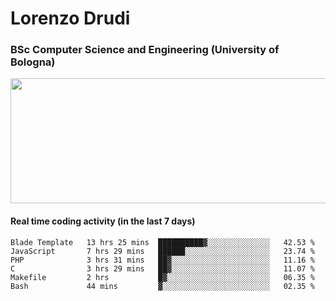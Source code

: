 # Lorenzo Drudi
### BSc Computer Science and Engineering (University of Bologna)

<img src="https://github-readme-stats-lorenzodrudi.vercel.app//api?username=LorenzoDrudi&count_private=true&show_icons=true&theme=gruvbox" height=200px width=550px>

<!---Use wakatime plugins to track the coding time--->
#### Real time coding activity (in the last 7 days)
<!--START_SECTION:waka-->

```text
Blade Template   13 hrs 25 mins  ██████████▓░░░░░░░░░░░░░░   42.53 %
JavaScript       7 hrs 29 mins   ██████░░░░░░░░░░░░░░░░░░░   23.74 %
PHP              3 hrs 31 mins   ██▓░░░░░░░░░░░░░░░░░░░░░░   11.16 %
C                3 hrs 29 mins   ██▓░░░░░░░░░░░░░░░░░░░░░░   11.07 %
Makefile         2 hrs           █▓░░░░░░░░░░░░░░░░░░░░░░░   06.35 %
Bash             44 mins         ▓░░░░░░░░░░░░░░░░░░░░░░░░   02.35 %
```

<!--END_SECTION:waka-->
